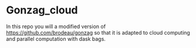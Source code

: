 # Gonzag_cloud

In this repo you will a modified version of https://github.com/brodeau/gonzag so that it is adapted to cloud computing and parallel computation with dask bags.
